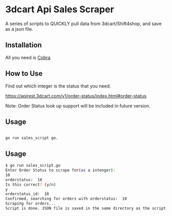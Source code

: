 
# 3dcart Api Sales Scraper

A series of scripts to QUICKLY pull data from 3dcart/Shift4shop, and save as a json file.




## Installation 

All you need is [Cobra](https://github.com/spf13/cobra)
## How to Use

Find out which integer is the status that you need.

https://apirest.3dcart.com/v1/order-status/index.html#order-status

Note: Order Status look up support will be included in future version. 

## Usage

```golang

go run sales_script go. 

```

## Usage

```bash
$ go run sales_script.go 
Enter Order Status to scrape for(as a intenger): 
10
orderstatus:  10
Is this correct? (y/n)
y
orderstatus_id:  10
Confirmed, searching for orders with orderstatus:  10
Scraping for orders...
Script is done. JSON file is saved in the same directory as the script.

```
